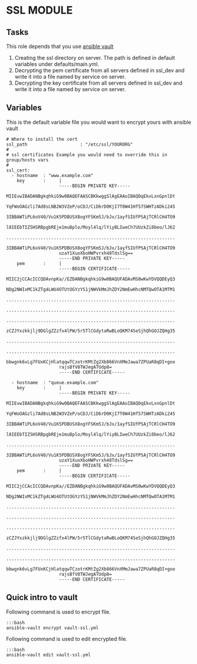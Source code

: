 # SSL MODULE

##  Tasks

This role depends that you use [ansible vault](http://docs.ansible.com/playbooks_vault.html)

1. Creating the ssl directory on server. The path is defined in default variables under defaults/main.yml.
2. Decrypting the pem certificate from all servers defined in ssl_dev and write it into a file named by service on server.
3. Decrypting the key certificate from all servers defined in ssl_dev and write it into a file named by service on server.

## Variables

This is the default variable file you would want to encrypt yours with ansible vault

```
# Where to install the cert
ssl_path                    : "/etc/ssl/YOURORG"
#
# ssl certificates Example you would need to override this in group/hosts vars
#
ssl_cert:
  - hostname  : "www.example.com"
    key       :     |
                    -----BEGIN PRIVATE KEY-----
                    MIIEvwIBADANBgkqhkiG9w0BAQEFAASCBKkwggSlAgEAAoIBAQDqEkvLxnGpnlDt
                    YqFWoOAGzli7Ad8sLNB2W3VZeP/oCDJ/CiD6rD0KjI7T0W41Hf57SWHTzADki245
                    3IBBAWTiPL6oV40/Vu1K5PDBUSX8ogYFSKm5J/bJx/1ayfSIUfPSAjTCRlCH4TO9
                    l8IEEbTIZSHSRBpgbREje1muBplo/Moyl4lq/lYiyBLIweCh7UUzkZi8beo/lJ62
                    ................................................................
                    3IBBAWTiPL6oV40/Vu1K5PDBUSX8ogYFSKm5J/bJx/1ayfSIUfPSAjTCRlCH4TO9
                    uzaY1XuoXboHWPvrxh48TdslSg==
                    -----END PRIVATE KEY-----
    pem       :     |
                    -----BEGIN CERTIFICATE-----
                    MIIC2jCCAcICCQDAvnpKa//EZDANBgkqhkiG9w0BAQUFADAvMS0wKwYDVQQDEyQ3
                    NDg2NWIxMC1kZTg4LWU4OTUtOGYzYS1jNWVkMmJhZDY2NmEwHhcNMTQwOTA1MTM1
                    ................................................................
                    ................................................................
                    ................................................................
                    zCZJYxzkkjlj9DGlgZZzfx4lPW/5r5TlCGdytaRwBLoQKM74SeSjhQhGOJZQHg35
                    ................................................................
                    ................................................................
                    bbwgnk6vLg7FUxKCjHlatqqwTCzotrKMtZg2Xb866VnXMmJawa7ZPUaR8qDI+goo
                    rajsBfV8TWJegATUdp8=
                    -----END CERTIFICATE-----

  - hostname  : "queue.example.com"
    key       :     |
                    -----BEGIN PRIVATE KEY-----
                    MIIEvwIBADANBgkqhkiG9w0BAQEFAASCBKkwggSlAgEAAoIBAQDqEkvLxnGpnlDt
                    YqFWoOAGzli7Ad8sLNB2W3VZeP/oCDJ/CiD6rD0KjI7T0W41Hf57SWHTzADki245
                    3IBBAWTiPL6oV40/Vu1K5PDBUSX8ogYFSKm5J/bJx/1ayfSIUfPSAjTCRlCH4TO9
                    l8IEEbTIZSHSRBpgbREje1muBplo/Moyl4lq/lYiyBLIweCh7UUzkZi8beo/lJ62
                    ................................................................
                    3IBBAWTiPL6oV40/Vu1K5PDBUSX8ogYFSKm5J/bJx/1ayfSIUfPSAjTCRlCH4TO9
                    uzaY1XuoXboHWPvrxh48TdslSg==
                    -----END PRIVATE KEY-----
    pem       :     |
                    -----BEGIN CERTIFICATE-----
                    MIIC2jCCAcICCQDAvnpKa//EZDANBgkqhkiG9w0BAQUFADAvMS0wKwYDVQQDEyQ3
                    NDg2NWIxMC1kZTg4LWU4OTUtOGYzYS1jNWVkMmJhZDY2NmEwHhcNMTQwOTA1MTM1
                    ................................................................
                    ................................................................
                    ................................................................
                    zCZJYxzkkjlj9DGlgZZzfx4lPW/5r5TlCGdytaRwBLoQKM74SeSjhQhGOJZQHg35
                    ................................................................
                    ................................................................
                    bbwgnk6vLg7FUxKCjHlatqqwTCzotrKMtZg2Xb866VnXMmJawa7ZPUaR8qDI+goo
                    rajsBfV8TWJegATUdp8=
                    -----END CERTIFICATE-----
```

## Quick intro to vault

Following command is used to encrypt file.

    :::bash
    ansible-vault encrypt vault-ssl.yml

Following command is used to edit encrypted file.

    :::bash
    ansible-vault edit vault-ssl.yml



